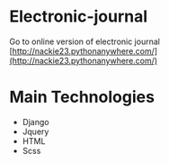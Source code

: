 # Electronic-journal
Go to online version of electronic journal
[http://nackie23.pythonanywhere.com/](http://nackie23.pythonanywhere.com/)

# Main Technologies
- Django
- Jquery
- HTML
- Scss
